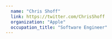 ```yaml
---
  name: "Chris Shoff"
  link: https://twitter.com/ChrisShoff
  organization: "Apple"
  occupation_title: "Software Engineer"
---
```

